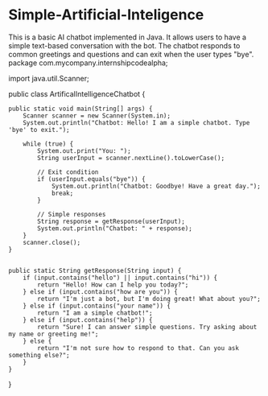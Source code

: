# Simple-Artificial-Inteligence
This is a basic AI chatbot implemented in Java. It allows users to have a simple text-based conversation with the bot. The chatbot responds to common greetings and questions and can exit when the user types "bye".
package com.mycompany.internshipcodealpha;

import java.util.Scanner;

public class ArtificalIntelligenceChatbot {

    public static void main(String[] args) {
        Scanner scanner = new Scanner(System.in);
        System.out.println("Chatbot: Hello! I am a simple chatbot. Type 'bye' to exit.");

        while (true) {
            System.out.print("You: ");
            String userInput = scanner.nextLine().toLowerCase();

            // Exit condition
            if (userInput.equals("bye")) {
                System.out.println("Chatbot: Goodbye! Have a great day.");
                break;
            }

            // Simple responses
            String response = getResponse(userInput);
            System.out.println("Chatbot: " + response);
        }
        scanner.close();
    }

    
    public static String getResponse(String input) {
        if (input.contains("hello") || input.contains("hi")) {
            return "Hello! How can I help you today?";
        } else if (input.contains("how are you")) {
            return "I'm just a bot, but I'm doing great! What about you?";
        } else if (input.contains("your name")) {
            return "I am a simple chatbot!";
        } else if (input.contains("help")) {
            return "Sure! I can answer simple questions. Try asking about my name or greeting me!";
        } else {
            return "I'm not sure how to respond to that. Can you ask something else?";
        }
    }

}

